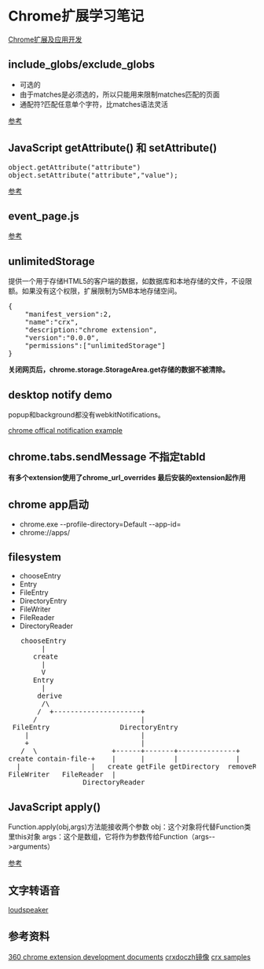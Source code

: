 Chrome扩展学习笔记
====================================


[Chrome扩展及应用开发](http://www.ituring.com.cn/minibook/950)


## include_globs/exclude_globs ##
* 可选的
* 由于matches是必须选的，所以只能用来限制matches匹配的页面
* 通配符?匹配任意单个字符，比matches语法灵活


[参考](http://open.chrome.360.cn/extension_dev/content_scripts.html#include-exclude-globs)

## JavaScript getAttribute() 和 setAttribute()

<pre data-language="javascript">
object.getAttribute("attribute")
object.setAttribute("attribute","value");
</pre>

[参考](http://www.cnblogs.com/sunky/articles/2322734.html)


## event_page.js ##

[参考](http://hyjk2000.github.io/2013/06/18/use-event-pages-in-chrome-extension/)


## unlimitedStorage ##

提供一个用于存储HTML5的客户端的数据，如数据库和本地存储的文件，不设限额。如果没有这个权限，扩展限制为5MB本地存储空间。
<pre data-language="javascript">
{
	"manifest_version":2,
	"name":"crx",
	"description:"chrome extension",
	"version":"0.0.0",
	"permissions":["unlimitedStorage"]
}
</pre>

**关闭网页后，chrome.storage.StorageArea.get存储的数据不被清除。**

## desktop notify demo ##
popup和background都没有webkitNotifications。

[chrome offical notification example](http://src.chromium.org/chrome/trunk/src/chrome/common/extensions/docs/examples/)

## chrome.tabs.sendMessage 不指定tabId ##


**有多个extension使用了chrome_url_overrides 最后安装的extension起作用**


## chrome app启动 ##
* chrome.exe  --profile-directory=Default --app-id=
* chrome://apps/


## filesystem ##
* chooseEntry
* Entry
* FileEntry
* DirectoryEntry
* FileWriter 
* FileReader
* DirectoryReader
<pre>
   chooseEntry
        |
      create
        |
        V
      Entry
        | 
       derive
        /\
       /  +---------------------+
      /                         |
 FileEntry                 DirectoryEntry
    |                           |  
    +                           |
   /  \                  +------+-------+--------------+ 
create contain-file-+    |      |       |              |
  |                 |   create getFile getDirectory  removeRecursively
FileWriter   FileReader  |
                  DirectoryReader
</pre>


## JavaScript apply() ##
Function.apply(obj,args)方法能接收两个参数
    obj：这个对象将代替Function类里this对象
    args：这个是数组，它将作为参数传给Function（args-->arguments）


[参考](http://www.cnblogs.com/delin/archive/2010/06/17/1759695.html)


## 文字转语音 ##
[loudspeaker](https://github.com/codepongo/loudspeaker)


## 参考资料 ##
[360 chrome extension development documents](http://open.chrome.360.cn/extension_dev/overview.html)
[crxdoczh镜像](https://lmk123.duapp.com/extensions/index)
[crx samples](http://src.chromium.org/chrome/trunk/src/chrome/common/extensions/docs/examples/)

